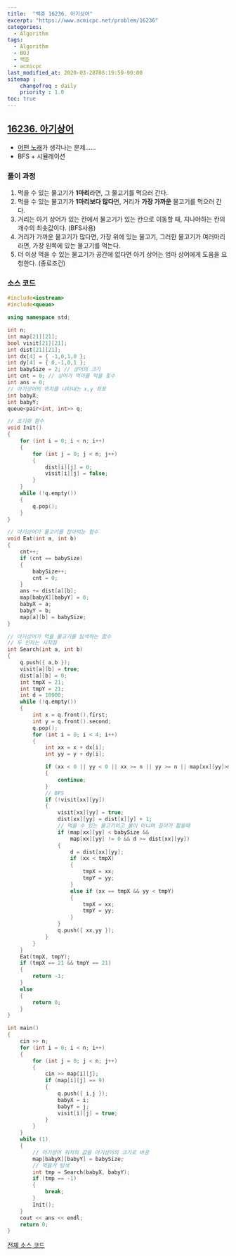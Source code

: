 ```yaml
---
title:  "백준 16236. 아기상어"
excerpt: "https://www.acmicpc.net/problem/16236"
categories:
  - Algorithm
tags:
  - Algorithm
  - BOJ
  - 백준
  - acmicpc
last_modified_at: 2020-03-28T08:19:50-00:00
sitemap :
    changefreq : daily
    priority : 1.0
toc: true
---
```


## [16236. 아기상어](https://www.acmicpc.net/problem/16236)
- [어떤 노래](https://www.youtube.com/watch?v=cq_JzIjis40)가 생각나는 문제......
- BFS + 시뮬레이션

### 풀이 과정
1. 먹을 수 있는 물고기가 **1마리**라면, 그 물고기를 먹으러 간다. 
2. 먹을 수 있는 물고기가 **1마리보다 많다**면, 거리가 **가장 가까운** 물고기를 먹으러 간다. 
3. 거리는 아기 상어가 있는 칸에서 물고기가 있는 칸으로 이동할 때, 지나야하는 칸의 개수의 최솟값이다. (BFS사용)
4. 거리가 가까운 물고기가 많다면, 가장 위에 있는 물고기, 그러한 물고기가 여러마리라면, 가장 왼쪽에 있는 물고기를 먹는다.
5. 더 이상 먹을 수 있는 물고기가 공간에 없다면 아기 상어는 엄마 상어에게 도움을 요청한다. (종료조건)

### 소스 코드
```cpp
#include<iostream>
#include<queue>

using namespace std;

int n;
int map[21][21];
bool visit[21][21];
int dist[21][21];
int dx[4] = { -1,0,1,0 };
int dy[4] = { 0,-1,0,1 };
int babySize = 2; // 상어의 크기
int cnt = 0; // 상어가 먹이를 먹을 횟수
int ans = 0;
// 아기상어의 위치를 나타내는 x,y 좌표
int babyX;
int babyY;
queue<pair<int, int>> q;

// 초기화 함수
void Init()
{
    for (int i = 0; i < n; i++)
    {
        for (int j = 0; j < n; j++)
        {
            dist[i][j] = 0;
            visit[i][j] = false;
        }
    }
    while (!q.empty())
    {
        q.pop();
    }
}

// 아기상어가 물고기를 잡아먹는 함수
void Eat(int a, int b)
{
    cnt++;
    if (cnt == babySize)
    {
        babySize++;
        cnt = 0;
    }
    ans += dist[a][b];
    map[babyX][babyY] = 0;
    babyX = a;
    babyY = b;
    map[a][b] = babySize;
}

// 아기상어가 먹을 물고기를 탐색하는 함수
// 두 인자는 시작점
int Search(int a, int b)
{
    q.push({ a,b });
    visit[a][b] = true;
    dist[a][b] = 0;
    int tmpX = 21;
    int tmpY = 21;
    int d = 10000;
    while (!q.empty())
    {
        int x = q.front().first;
        int y = q.front().second;
        q.pop();
        for (int i = 0; i < 4; i++)
        {
            int xx = x + dx[i];
            int yy = y + dy[i];

            if (xx < 0 || yy < 0 || xx >= n || yy >= n || map[xx][yy]>map[a][b])
            {
                continue;
            }
            // BFS
            if (!visit[xx][yy])
            {
                visit[xx][yy] = true;
                dist[xx][yy] = dist[x][y] + 1;
                // 먹을 수 있는 물고기이고 물이 아니며 길이가 짧을때
                if (map[xx][yy] < babySize &&
                    map[xx][yy] != 0 && d >= dist[xx][yy])
                {
                    d = dist[xx][yy];
                    if (xx < tmpX)
                    {
                        tmpX = xx;
                        tmpY = yy;
                    }
                    else if (xx == tmpX && yy < tmpY)
                    {
                        tmpX = xx;
                        tmpY = yy;
                    }
                }
                q.push({ xx,yy });
            }
        }
    }
    Eat(tmpX, tmpY);
    if (tmpX == 21 && tmpY == 21)
    {
        return -1;
    }
    else
    {
        return 0;
    }
}

int main()
{
    cin >> n;
    for (int i = 0; i < n; i++)
    {
        for (int j = 0; j < n; j++)
        {
            cin >> map[i][j];
            if (map[i][j] == 9)
            {
                q.push({ i,j });
                babyX = i;
                babyY = j;
                visit[i][j] = true;
            }
        }
    }
    while (1)
    {
        // 아기상어 위치의 값을 아기상어의 크기로 바꿈
        map[babyX][babyY] = babySize;
        // 먹을거 탐색
        int tmp = Search(babyX, babyY);
        if (tmp == -1)
        {
            break;
        }
        Init();
    }
    cout << ans << endl;
    return 0;
}
```

[전체 소스 코드](https://github.com/tdm1223/Algorithm/blob/master/acmicpc.net/source/16236.cpp)